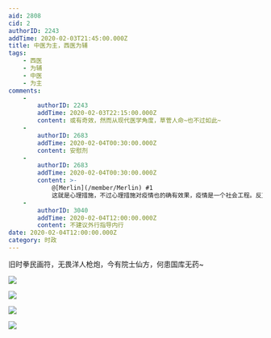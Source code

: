```yaml
---
aid: 2808
cid: 2
authorID: 2243
addTime: 2020-02-03T21:45:00.000Z
title: 中医为主，西医为辅
tags:
    - 西医
    - 为辅
    - 中医
    - 为主
comments:
    -
        authorID: 2243
        addTime: 2020-02-03T22:15:00.000Z
        content: 或有奇效，然而从现代医学角度，草菅人命~也不过如此~
    -
        authorID: 2683
        addTime: 2020-02-04T00:30:00.000Z
        content: 安慰剂
    -
        authorID: 2683
        addTime: 2020-02-04T00:30:00.000Z
        content: >-
            @[Merlin](/member/Merlin) #1
            这就是心理措施，不过心理措施对疫情也的确有效果，疫情是一个社会工程。反正信这些鬼话的人有的活了有的死了，死人是不会说话的。
    -
        authorID: 3040
        addTime: 2020-02-04T12:00:00.000Z
        content: 不建议外行指导内行
date: 2020-02-04T12:00:00.000Z
category: 时政
---
```


旧时拳民画符，无畏洋人枪炮，今有院士仙方，何患国库无药~

![](https://imgur.com/2EJi4Bd.jpg)

![](https://imgur.com/DJOLJpG.jpg)

![](https://imgur.com/zgTsONT.jpg)

![](https://imgur.com/JBa8XtH.jpg)
